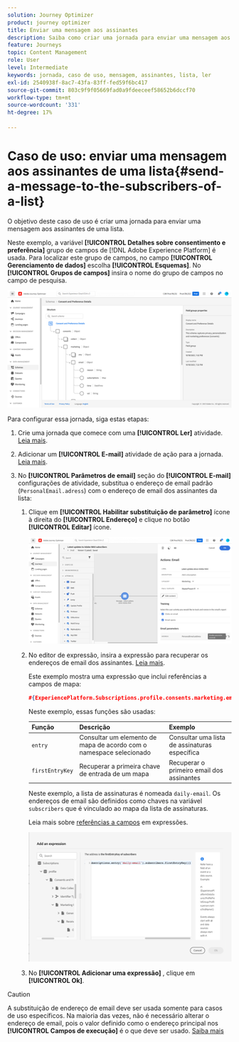 ```yaml
---
solution: Journey Optimizer
product: journey optimizer
title: Enviar uma mensagem aos assinantes
description: Saiba como criar uma jornada para enviar uma mensagem aos assinantes de uma lista
feature: Journeys
topic: Content Management
role: User
level: Intermediate
keywords: jornada, caso de uso, mensagem, assinantes, lista, ler
exl-id: 2540938f-8ac7-43fa-83ff-fed59f6bc417
source-git-commit: 803c9f9f05669fad0a9fdeeceef58652b6dccf70
workflow-type: tm+mt
source-wordcount: '331'
ht-degree: 17%

---
```


# Caso de uso: enviar uma mensagem aos assinantes de uma lista{#send-a-message-to-the-subscribers-of-a-list}

O objetivo deste caso de uso é criar uma jornada para enviar uma mensagem aos assinantes de uma lista.

Neste exemplo, a variável **[!UICONTROL Detalhes sobre consentimento e preferência]** grupo de campos de [!DNL Adobe Experience Platform] é usada. Para localizar este grupo de campos, no campo **[!UICONTROL Gerenciamento de dados]** escolha **[!UICONTROL Esquemas]**. No **[!UICONTROL Grupos de campos]** insira o nome do grupo de campos no campo de pesquisa.

![Este grupo de campos inclui o elemento de assinaturas](assets/consent-and-preference-details-field-group.png)

Para configurar essa jornada, siga estas etapas:

1. Crie uma jornada que comece com uma **[!UICONTROL Ler]** atividade. [Leia mais](journey-gs.md).
1. Adicionar um **[!UICONTROL E-mail]** atividade de ação para a jornada. [Leia mais](journeys-message.md).
1. No **[!UICONTROL Parâmetros de email]** seção do **[!UICONTROL E-mail]** configurações de atividade, substitua o endereço de email padrão (`PersonalEmail.adress`) com o endereço de email dos assinantes da lista:

   1. Clique em **[!UICONTROL Habilitar substituição de parâmetro]** ícone à direita do **[!UICONTROL Endereço]** e clique no botão **[!UICONTROL Editar]** ícone.

      ![](assets/message-to-subscribers-uc-1.png)

   1. No editor de expressão, insira a expressão para recuperar os endereços de email dos assinantes. [Leia mais](expression/expressionadvanced.md).

      Este exemplo mostra uma expressão que inclui referências a campos de mapa:

      ```json
      #{ExperiencePlatform.Subscriptions.profile.consents.marketing.email.subscriptions.entry('daily-email').subscribers.firstEntryKey()}
      ```

      Neste exemplo, essas funções são usadas:

      | Função | Descrição | Exemplo |
      | --- | --- | --- |
      | `entry` | Consultar um elemento de mapa de acordo com o namespace selecionado | Consultar uma lista de assinaturas específica |
      | `firstEntryKey` | Recuperar a primeira chave de entrada de um mapa | Recuperar o primeiro email dos assinantes |

      Neste exemplo, a lista de assinaturas é nomeada `daily-email`. Os endereços de email são definidos como chaves na variável `subscribers` que é vinculado ao mapa da lista de assinaturas.

      Leia mais sobre [referências a campos](expression/field-references.md) em expressões.

      ![](assets/message-to-subscribers-uc-2.png)

   1. No **[!UICONTROL Adicionar uma expressão]** , clique em **[!UICONTROL Ok]**.

>[!CAUTION]
>
>A substituição de endereço de email deve ser usada somente para casos de uso específicos. Na maioria das vezes, não é necessário alterar o endereço de email, pois o valor definido como o endereço principal nos **[!UICONTROL Campos de execução]** é o que deve ser usado. [Saiba mais](../configuration/primary-email-addresses.md)
